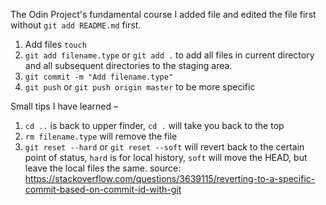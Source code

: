 The Odin Project's fundamental course
I added file and edited the file first without `git add README.md` first.
1. Add files `touch`
2. `git add filename.type` or `git add .` to add all files in current directory and all subsequent directories to the staging area.
3. `git commit -m "Add filename.type"`
4. `git push` or `git push origin master` to be more specific

Small tips I have learned –
1. `cd ..` is back to upper finder, `cd .` will take you back to the top
2. `rm filename.type` will remove the file
3. `git reset --hard` or `git reset --soft` will revert back to the certain point of status, `hard` is for local history, `soft` will move the HEAD, but leave the local files the same. source: https://stackoverflow.com/questions/3639115/reverting-to-a-specific-commit-based-on-commit-id-with-git